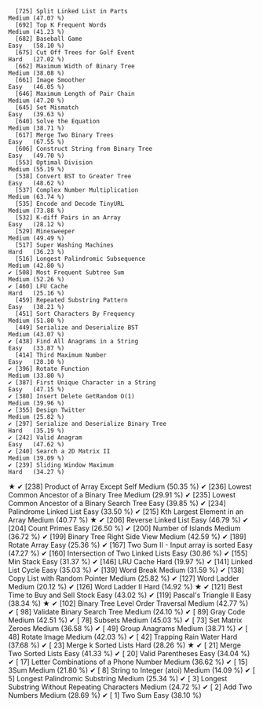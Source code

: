       [725] Split Linked List in Parts                                   Medium (47.07 %)
      [692] Top K Frequent Words                                         Medium (41.23 %)
      [682] Baseball Game                                                Easy   (58.10 %)
      [675] Cut Off Trees for Golf Event                                 Hard   (27.02 %)
      [662] Maximum Width of Binary Tree                                 Medium (38.08 %)
      [661] Image Smoother                                               Easy   (46.05 %)
      [646] Maximum Length of Pair Chain                                 Medium (47.20 %)
      [645] Set Mismatch                                                 Easy   (39.63 %)
      [640] Solve the Equation                                           Medium (38.71 %)
      [617] Merge Two Binary Trees                                       Easy   (67.55 %)
      [606] Construct String from Binary Tree                            Easy   (49.70 %)
      [553] Optimal Division                                             Medium (55.19 %)
      [538] Convert BST to Greater Tree                                  Easy   (48.62 %)
      [537] Complex Number Multiplication                                Medium (63.74 %)
      [535] Encode and Decode TinyURL                                    Medium (73.88 %)
      [532] K-diff Pairs in an Array                                     Easy   (28.12 %)
      [529] Minesweeper                                                  Medium (49.49 %)
      [517] Super Washing Machines                                       Hard   (36.23 %)
      [516] Longest Palindromic Subsequence                              Medium (42.80 %)
    ✔ [508] Most Frequent Subtree Sum                                    Medium (52.26 %)
    ✔ [460] LFU Cache                                                    Hard   (25.16 %)
      [459] Repeated Substring Pattern                                   Easy   (38.21 %)
      [451] Sort Characters By Frequency                                 Medium (51.80 %)
      [449] Serialize and Deserialize BST                                Medium (43.07 %)
    ✔ [438] Find All Anagrams in a String                                Easy   (33.87 %)
      [414] Third Maximum Number                                         Easy   (28.10 %)
    ✔ [396] Rotate Function                                              Medium (33.80 %)
    ✔ [387] First Unique Character in a String                           Easy   (47.15 %)
    ✔ [380] Insert Delete GetRandom O(1)                                 Medium (39.96 %)
    ✔ [355] Design Twitter                                               Medium (25.82 %)
    ✔ [297] Serialize and Deserialize Binary Tree                        Hard   (35.19 %)
    ✔ [242] Valid Anagram                                                Easy   (47.62 %)
    ✔ [240] Search a 2D Matrix II                                        Medium (39.09 %)
    ✔ [239] Sliding Window Maximum                                       Hard   (34.27 %)
★   ✔ [238] Product of Array Except Self                                 Medium (50.35 %)
    ✔ [236] Lowest Common Ancestor of a Binary Tree                      Medium (29.91 %)
    ✔ [235] Lowest Common Ancestor of a Binary Search Tree               Easy   (39.85 %)
    ✔ [234] Palindrome Linked List                                       Easy   (33.50 %)
    ✔ [215] Kth Largest Element in an Array                              Medium (40.77 %)
★   ✔ [206] Reverse Linked List                                          Easy   (46.79 %)
    ✔ [204] Count Primes                                                 Easy   (26.50 %)
    ✔ [200] Number of Islands                                            Medium (36.72 %)
    ✔ [199] Binary Tree Right Side View                                  Medium (42.59 %)
    ✔ [189] Rotate Array                                                 Easy   (25.36 %)
    ✔ [167] Two Sum II - Input array is sorted                           Easy   (47.27 %)
    ✔ [160] Intersection of Two Linked Lists                             Easy   (30.86 %)
    ✔ [155] Min Stack                                                    Easy   (31.37 %)
    ✔ [146] LRU Cache                                                    Hard   (19.97 %)
    ✔ [141] Linked List Cycle                                            Easy   (35.03 %)
    ✔ [139] Word Break                                                   Medium (31.59 %)
    ✔ [138] Copy List with Random Pointer                                Medium (25.82 %)
    ✔ [127] Word Ladder                                                  Medium (20.12 %)
    ✔ [126] Word Ladder II                                               Hard   (14.92 %)
★   ✔ [121] Best Time to Buy and Sell Stock                              Easy   (43.02 %)
    ✔ [119] Pascal's Triangle II                                         Easy   (38.34 %)
★   ✔ [102] Binary Tree Level Order Traversal                            Medium (42.77 %)
    ✔ [ 98] Validate Binary Search Tree                                  Medium (24.10 %)
    ✔ [ 89] Gray Code                                                    Medium (42.51 %)
    ✔ [ 78] Subsets                                                      Medium (45.03 %)
    ✔ [ 73] Set Matrix Zeroes                                            Medium (36.58 %)
    ✔ [ 49] Group Anagrams                                               Medium (38.71 %)
    ✔ [ 48] Rotate Image                                                 Medium (42.03 %)
    ✔ [ 42] Trapping Rain Water                                          Hard   (37.68 %)
    ✔ [ 23] Merge k Sorted Lists                                         Hard   (28.26 %)
★   ✔ [ 21] Merge Two Sorted Lists                                       Easy   (41.33 %)
    ✔ [ 20] Valid Parentheses                                            Easy   (34.04 %)
    ✔ [ 17] Letter Combinations of a Phone Number                        Medium (36.62 %)
    ✔ [ 15] 3Sum                                                         Medium (21.80 %)
    ✔ [  8] String to Integer (atoi)                                     Medium (14.09 %)
    ✔ [  5] Longest Palindromic Substring                                Medium (25.34 %)
    ✔ [  3] Longest Substring Without Repeating Characters               Medium (24.72 %)
    ✔ [  2] Add Two Numbers                                              Medium (28.69 %)
    ✔ [  1] Two Sum                                                      Easy   (38.10 %)
